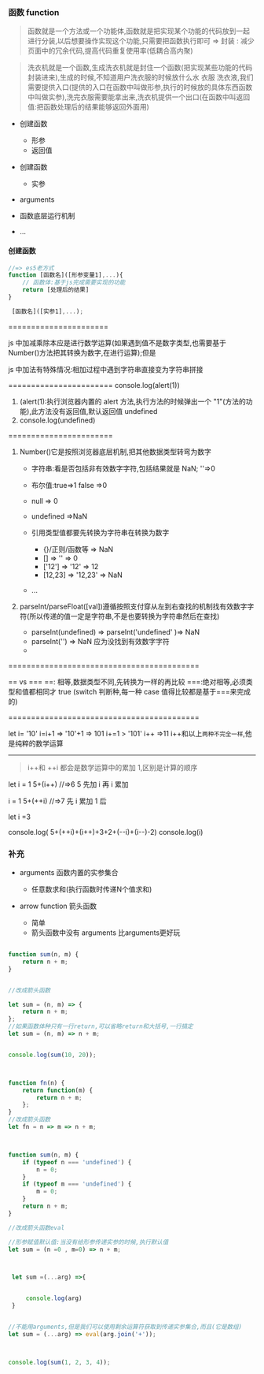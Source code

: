 ### 函数 function

> 函数就是一个方法或一个功能体,函数就是把实现某个功能的代码放到一起进行分装,以后想要操作实现这个功能,只需要把函数执行即可 => 封装 : 减少页面中的冗余代码,提高代码重复使用率(低耦合高内聚)

> 洗衣机就是一个函数,生成洗衣机就是封住一个函数(把实现某些功能的代码封装进来),生成的时候,不知道用户洗衣服的时候放什么水 衣服 洗衣液,我们需要提供入口(提供的入口在函数中叫做形参,执行的时候放的具体东西函数中叫做实参),洗完衣服需要能拿出来,洗衣机提供一个出口(在函数中叫返回值:把函数处理后的结果能够返回外面用)

-   创建函数

    -   形参
    -   返回值

-   创建函数
    -   实参
-   arguments
-   函数底层运行机制
-   ...

#### 创建函数

```javascript
//=> es5老方式
function [函数名]([形参变量1],...){
    // 函数体:基于js完成需要实现的功能
    return [处理后的结果]
}

 [函数名]([实参1],...);

```

======================

js 中加减乘除本应是进行数学运算(如果遇到值不是数字类型,也需要基于 Number()方法把其转换为数字,在进行运算);但是 

js 中加法有特殊情况:相加过程中遇到字符串直接变为字符串拼接

=======================
console.log(alert(1))

1. (alert(1):执行浏览器内置的 alert 方法,执行方法的时候弹出一个 "1"(方法的功能),此方法没有返回值,默认返回值 undefined
2. console.log(undefined)

=======================

1. Number()它是按照浏览器底层机制,把其他数据类型转弯为数字

    - 字符串:看是否包括非有效数字字符,包括结果就是 NaN; ''=>0
    - 布尔值:true=>1 false =>0
    - null => 0
    - undefined =>NaN
    - 引用类型值都要先转换为字符串在转换为数字

        - {}/正则/函数等 => NaN
        - [] => '' => 0
        - ['12'] => '12' => 12
        - [12,23] => '12,23' => NaN

    - ...

2. parseInt/parseFloat([val])遵循按照支付穿从左到右查找的机制找有效数字字符(所以传递的值一定是字符串,不是也要转换为字符串然后在查找)
    - parseInt(undefined) => parseInt('undefined' )=> NaN
    - parseInt('') => NaN 应为没找到有效数字字符
    -

==========================================

== vs ===
==: 相等,数据类型不同,先转换为一样的再比较
===:绝对相等,必须类型和值都相同才 true (switch 判断种,每一种 case 值得比较都是基于===来完成的)

==========================================

let i= '10'
i=i+1 => '10'+1 => 101
i+=1 > '101'
i++ =>11 i++和以上`两种不完全一样`,他是纯粹的数学运算

---

> i++和 ++i 都会是数学运算中的累加 1,区别是计算的顺序

let i = 1
5+(i++) //=>6 5 先加 i 再 i 累加

i = 1
5+(++i) //=>7 先 i 累加 1 后


let i =3

console.log( 5+(++i)+(i++)+3+2+(--i)+(i--)-2)
console.log(i)



### 补充

- arguments 函数内置的实参集合
  - 任意数求和(执行函数时传递N个值求和)

- arrow function 箭头函数
    * 简单
    * 箭头函数中没有 arguments  比arguments更好玩 


```javascript

function sum(n, m) {
    return n + m;
}


//改成箭头函数

let sum = (n, m) => {
    return n + m;
};
//如果函数体种只有一行return,可以省略return和大括号,一行搞定
let sum = (n, m) => n + m;


console.log(sum(10, 20));



function fn(n) {
    return function(m) {
        return n + m;
    };
}
//改成箭头函数
let fn = n => m => n + m;



function sum(n, m) {
    if (typeof n === 'undefined') {
        n = 0;
    }
    if (typeof m === 'undefined') {
        m = 0;
    }
    return n + m;
}

//改成箭头函数eval

//形参赋值默认值:当没有给形参传递实参的时候,执行默认值
let sum = (n =0 , m=0) => n + m;



 let sum =(...arg) =>{ 


     console.log(arg)
 }


//不能用arguments,但是我们可以使用剩余运算符获取到传递实参集合,而且(它是数组)
let sum = (...arg) => eval(arg.join('+'));



console.log(sum(1, 2, 3, 4));



```

